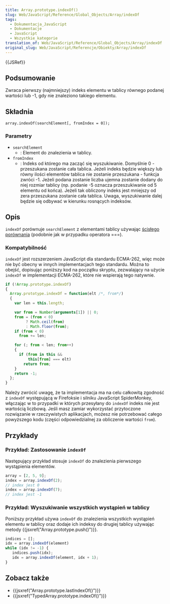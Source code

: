 ```yaml
---
title: Array.prototype.indexOf()
slug: Web/JavaScript/Reference/Global_Objects/Array/indexOf
tags:
  - Dokumentacja_JavaScript
  - Dokumentacje
  - JavaScript
  - Wszystkie_kategorie
translation_of: Web/JavaScript/Reference/Global_Objects/Array/indexOf
original_slug: Web/JavaScript/Referencje/Obiekty/Array/indexOf
---
```

{{JSRef}}

## Podsumowanie

Zwraca pierwszy (najmniejszy) indeks elementu w tablicy równego podanej wartości lub -1, gdy nie znaleziono takiego elementu.

## Składnia

    array.indexOf(searchElement[, fromIndex = 0]);

### Parametry

- `searchElement`
  - : Element do znalezienia w tablicy.
- `fromIndex`
  - : Indeks od którego ma zacząć się wyszukiwanie. Domyślnie 0 - przeszukana zostanie cała tablica. Jeżeli indeks będzie większy lub równy ilości elementów tablica nie zostanie przeszukana - funkcja zwróci -1. Jeżeli podana zostanie liczba ujemna zostanie dodany do niej rozmiar tablicy (np. podanie -5 oznacza przeszukiwanie od 5 elementu od końca). Jeżeli tak obliczony indeks jest mniejszy od zera przeszukana zostanie cała tablica. Uwaga, wyszukiwanie dalej będzie się odbywać w kierunku rosnących indeksów.

## Opis

`indexOf` porównuje `searchElement` z elementami tablicy używając [ścisłego porównania](/pl/docs/Web/JavaScript/Referencje/Operatory/Operatory_por%c3%b3wnania#.22U.C5.BCywanie_operator.C3.B3w_por.C3.B3wnania) (podobnie jak w przypadku operatora ===).

### Kompatybilność

`indexOf` jest rozszerzeniem JavaScript dla standardu ECMA-262, więc może nie być obecny w innych implementacjach tego standardu. Można to obejść, dopisując poniższy kod na początku skryptu, zezwalający na użycie `indexOf` w implementacji ECMA-262, które nie wspierają tego natywnie.

```js
if (!Array.prototype.indexOf)
{
  Array.prototype.indexOf = function(elt /*, from*/)
  {
    var len = this.length;

    var from = Number(arguments[1]) || 0;
    from = (from < 0)
         ? Math.ceil(from)
         : Math.floor(from);
    if (from < 0)
      from += len;

    for (; from < len; from++)
    {
      if (from in this &&
          this[from] === elt)
        return from;
    }
    return -1;
  };
}
```

Należy zwrócić uwagę, że ta implementacja ma na celu całkowitą zgodność z `indexOf` występującą w Firefoksie i silniku JavaScript SpiderMonkey, włączając w to przypadki w których przesyłany do `indexOf` indeks nie jest wartością liczbową. Jeśli masz zamiar wykorzystać przytoczone rozwiązanie w rzeczywistych aplikacjach, możesz nie potrzebować całego powyższego kodu (części odpowiedzialnej za obliczenie wartości `from`).

## Przykłady

### Przykład: Zastosowanie `indexOf`

Następujący przykład stosuje `indexOf` do znalezienia pierwszego wystąpienia elementów.

```js
array = [2, 5, 9];
index = array.indexOf(2);
// index jest 0
index = array.indexOf(7);
// index jest -1
```

### Przykład: Wyszukiwanie wszystkich wystąpień w tablicy

Poniższy przykład używa `indexOf` do znalezienia wszystkich wystąpień elementu w tablicy oraz dodaje ich indeksy do drugiej tablicy używając metody {{jsxref("Array.prototype.push()")}}.

```js
indices = [];
idx = array.indexOf(element)
while (idx != -1) {
   indices.push(idx);
   idx = array.indexOf(element, idx + 1);
}
```

## Zobacz także

- {{jsxref("Array.prototype.lastIndexOf()")}}
- {{jsxref("TypedArray.prototype.indexOf()")}}
